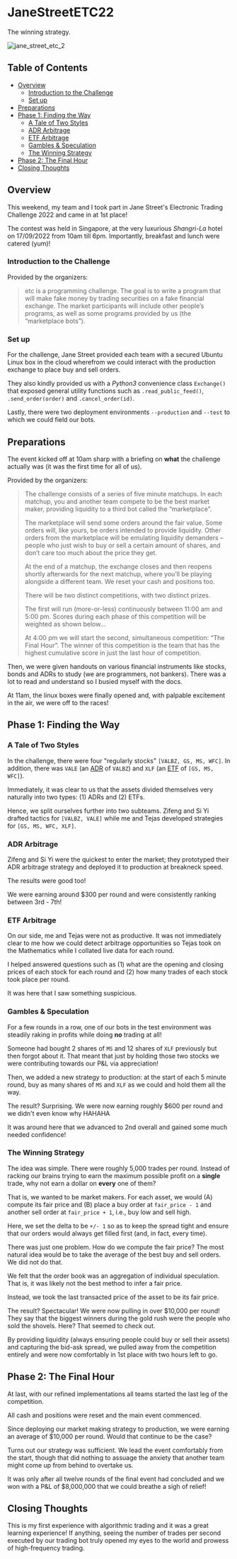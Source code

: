 # JaneStreetETC22

The winning strategy.

![jane_street_etc_2](https://user-images.githubusercontent.com/42400406/190888314-15209690-4a9d-4da1-a4e5-da077f6ef287.jpg)

## Table of Contents

- [Overview](#overview)
    - [Introduction to the Challenge](#introduction-to-the-challenge)
    - [Set up](#set-up)
- [Preparations](#preparations)
- [Phase 1: Finding the Way](#phase-1-finding-the-way)
    - [A Tale of Two Styles](#a-tale-of-two-styles)
    - [ADR Arbitrage](#adr-arbitrage)
    - [ETF Arbitrage](#etf-arbitrage)
    - [Gambles & Speculation](#gambles-speculation)
    - [The Winning Strategy](#the-winning-strategy)
- [Phase 2: The Final Hour](#phase-2-the-final-hour)
- [Closing Thoughts](#closing-thoughts)

## Overview

This weekend, my team and I took part in Jane Street's Electronic Trading Challenge 2022 and came in at 1st place!

The contest was held in Singapore, at the very luxurious *Shangri-La* hotel on 17/09/2022 from 10am till 6pm. Importantly, breakfast and lunch were catered (yum)!

### Introduction to the Challenge

Provided by the organizers:

> etc is a programming challenge. The goal is to write a program that will make fake money by trading securities on a fake financial exchange. The market participants will include other people’s programs, as well as some programs provided by us (the “marketplace bots”).

### Set up

For the challenge, Jane Street provided each team with a secured Ubuntu Linux box in the cloud wherefrom we could interact with the production exchange to place buy and sell orders.

They also kindly provided us with a *Python3* convenience class `Exchange()`  that exposed general utility functions such as `.read_public_feed()`, `.send_order(order)` and `.cancel_order(id)`.

Lastly, there were two deployment environments `--production` and `--test` to which we could field our bots.

## Preparations

The event kicked off at 10am sharp with a briefing on **what** the challenge actually was (it was the first time for all of us).

Provided by the organizers:

> The challenge consists of a series of five minute matchups. In each matchup, you and another team compete to be the best market maker, providing liquidity to a third bot called the “marketplace”.
>
> The marketplace will send some orders around the fair value. Some orders will, like yours, be orders intended to provide liquidity. Other orders from the marketplace will be emulating liquidity demanders – people who just wish to buy or sell a certain amount of shares, and don’t care too much about the price they get.
>
> At the end of a matchup, the exchange closes and then reopens shortly afterwards for the next matchup, where you’ll be playing alongside a different team. We reset your cash and positions too.
>
> There will be two distinct competitions, with two distinct prizes.
>
> The first will run (more-or-less) continuously between 11:00 am and 5:00 pm. Scores during each phase of this competition will be weighted as shown below...
>
> At 4:00 pm we will start the second, simultaneous competition: “The Final Hour”. The winner of this competition is the team that has the highest cumulative score in just the last hour of competition.

Then, we were given handouts on various financial instruments like stocks, bonds and ADRs to study (we are programmers, not bankers). There was a lot to read and understand so I busied myself with the docs.

At 11am, the linux boxes were finally opened and, with palpable excitement in the air, we were off to the races!

## Phase 1: Finding the Way


### A Tale of Two Styles

In the challenge, there were four "regularly stocks" `[VALBZ, GS, MS, WFC]`. In addition, there was `VALE` (an [ADR](https://www.investopedia.com/terms/a/adr.asp) of `VALBZ`) and `XLF` (an [ETF](https://www.investopedia.com/terms/e/etf.asp) of `[GS, MS, WFC]`).

Immediately, it was clear to us that the assets divided themselves very naturally into two types: (1) ADRs and (2) ETFs.

Hence, we split ourselves further into two subteams. Zifeng and Si Yi drafted tactics for `[VALBZ, VALE]` while me and Tejas developed strategies for `[GS, MS, WFC, XLF]`.

### ADR Arbitrage

Zifeng and Si Yi were the quickest to enter the market; they prototyped their ADR arbitrage strategy and deployed it to production at breakneck speed.

The results were good too!

We were earning around $300 per round and were consistently ranking between 3rd - 7th!

### ETF Arbitrage

On our side, me and Tejas were not as productive. It was not immediately clear to me how we could detect arbitrage opportunities so Tejas took on the Mathematics while I collated live data for each round.

I helped answered questions such as (1) what are the opening and closing prices of each stock for each round and (2) how many trades of each stock took place per round.

It was here that I saw something suspicious.

### Gambles & Speculation

For a few rounds in a row, one of our bots in the test environment was steadily raking in profits while doing **no** trading at all!

Someone had bought 2 shares of `MS` and 12 shares of `XLF` previously but then forgot about it. That meant that just by holding those two stocks we were contributing towards our P&L via appreciation!

Then, we added a new strategy to production: at the start of each 5 minute round, buy as many shares of `MS` and `XLF` as we could and hold them all the way.

The result? Surprising. We were now earning roughly $600 per round and we didn't even know why HAHAHA

It was around here that we advanced to 2nd overall and gained some much needed confidence!

### The Winning Strategy

The idea was simple. There were roughly 5,000 trades per round. Instead of racking our brains trying to earn the maximum possible profit on a **single** trade, why not earn a dollar on **every** one of them?

That is, we wanted to be market makers. For each asset, we would (A) compute its fair price and (B) place a buy order at `fair_price - 1` and another sell order at `fair_price + 1`, i.e., buy low and sell high.

Here, we set the delta to be `+/- 1` so as to keep the spread tight and ensure that our orders would always get filled first (and, in fact, every time).

There was just one problem. How do we compute the fair price? The most natural idea would be to take the average of the best buy and sell orders. We did not do that.

We felt that the order book was an aggregation of individual speculation. That is, it was likely not the best method to infer a fair price.

Instead, we took the last transacted price of the asset to be its fair price.

The result? Spectacular! We were now pulling in over $10,000 per round! They say that the biggest winners during the gold rush were the people who sold the shovels. Here? That seemed to check out.

By providing liquidity (always ensuring people could buy or sell their assets) and capturing the bid-ask spread, we pulled away from the competition entirely and were now comfortably in 1st place with two hours left to go.

## Phase 2: The Final Hour

At last, with our refined implementations all teams started the last leg of the competition.

All cash and positions were reset and the main event commenced.

Since deploying our market making strategy to production, we were earning an average of $10,000 per round. Would that continue to be the case?

Turns out our strategy was sufficient. We lead the event comfortably from the start, though that did nothing to assuage the anxiety that another team might come up from behind to overtake us.

It was only after all twelve rounds of the final event had concluded and we won with a P&L of $8,000,000 that we could breathe a sigh of relief!

## Closing Thoughts

This is my first experience with algorithmic trading and it was a great learning experience! If anything, seeing the number of trades per second executed by our trading bot truly opened my eyes to the world and prowess of high-frequency trading.
